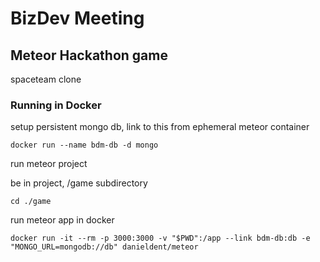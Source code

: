 # BizDev Meeting

## Meteor Hackathon game

spaceteam clone






### Running in Docker

setup persistent mongo db, link to this from ephemeral meteor container
```
docker run --name bdm-db -d mongo
```

run meteor project

be in project, /game subdirectory
```
cd ./game
```

run meteor app in docker
```
docker run -it --rm -p 3000:3000 -v "$PWD":/app --link bdm-db:db -e "MONGO_URL=mongodb://db" danieldent/meteor
```
